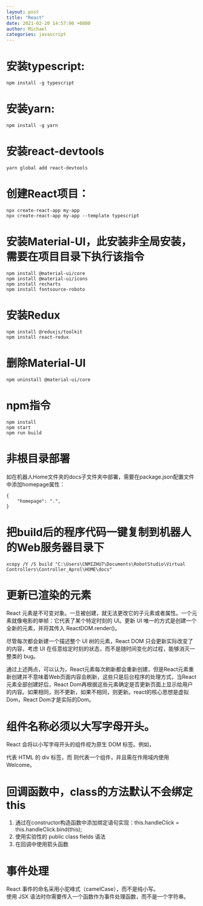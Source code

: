 ```yaml
---
layout: post
title: "React"
date: 2021-02-20 14:57:00 +0800
author: Michael
categories: javascript
---
```


# 安装typescript:
	npm install -g typescript

# 安装yarn:
	npm install -g yarn

# 安装react-devtools
	yarn global add react-devtools

# 创建React项目：
	npx create-react-app my-app
	npx create-react-app my-app --template typescript

# 安装Material-UI，此安装非全局安装，需要在项目目录下执行该指令
	npm install @material-ui/core
	npm install @material-ui/icons
	npm install recharts
	npm install fontsource-roboto

# 安装Redux
	npm install @reduxjs/toolkit
	npm install react-redux

# 删除Material-UI
	npm uninstall @material-ui/core

# npm指令
	npm install
	npm start
	npm run build

# 非根目录部署
如在机器人Home文件夹的docs子文件夹中部署，需要在package.json配置文件中添加homepage属性：

	{
  		"homepage": ".",
	}

# 把build后的程序代码一键复制到机器人的Web服务器目录下
	xcopy /Y /S build "C:\Users\CNMIZHU7\Documents\RobotStudio\Virtual Controllers\Controller_Aprol\HOME\docs"

# 更新已渲染的元素
React 元素是不可变对象。一旦被创建，就无法更改它的子元素或者属性。一个元素就像电影的单帧：它代表了某个特定时刻的 UI。更新 UI 唯一的方式是创建一个全新的元素，并将其传入 ReactDOM.render()。

尽管每次都会新建一个描述整个 UI 树的元素，React DOM 只会更新实际改变了的内容，考虑 UI 在任意给定时刻的状态，而不是随时间变化的过程，能够消灭一整类的 bug。

通过上述两点，可以认为，React元素每次刷新都会重新创建，但是React元素重新创建并不意味着Web页面内容会刷新，这些只是后台程序的处理方式，当React元素全部创建好后，React Dom再根据这些元素确定是否更新页面上显示给用户的内容。如果相同，则不更新，如果不相同，则更新。react的核心思想是虚拟Dom，React Dom才是实际的Dom。

# 组件名称必须以大写字母开头。

React 会将以小写字母开头的组件视为原生 DOM 标签。例如，<div /> 代表 HTML 的 div 标签，而 <Welcome /> 则代表一个组件，并且需在作用域内使用 Welcome。

# 回调函数中，class的方法默认不会绑定this
1. 通过在constructor构造函数中添加绑定语句实现：this.handleClick = this.handleClick.bind(this);
2. 使用实验性的 public class fields 语法
3. 在回调中使用箭头函数

# 事件处理
React 事件的命名采用小驼峰式（camelCase），而不是纯小写。  
使用 JSX 语法时你需要传入一个函数作为事件处理函数，而不是一个字符串。